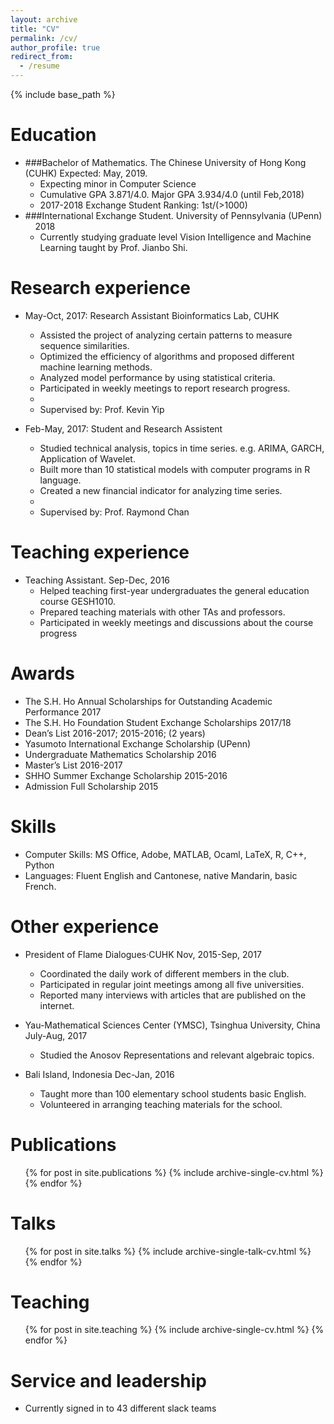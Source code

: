 ```yaml
---
layout: archive
title: "CV"
permalink: /cv/
author_profile: true
redirect_from:
  - /resume
---
```


{% include base_path %}

Education
======
* ###Bachelor of Mathematics.  The Chinese University of Hong Kong (CUHK) Expected: May, 2019.
  * Expecting minor in Computer Science
  * Cumulative GPA 3.871/4.0. Major GPA 3.934/4.0 (until Feb,2018)
  * 2017-2018 Exchange Student Ranking:  1st/(>1000)
* ###International Exchange Student. University of Pennsylvania (UPenn)                  2018
  * Currently studying graduate level Vision Intelligence and Machine Learning taught by Prof. Jianbo Shi. 
  

Research experience
======
* May-Oct, 2017: Research Assistant    Bioinformatics Lab, CUHK
  * Assisted the project of analyzing certain patterns to measure sequence similarities.
  * Optimized the efficiency of algorithms and proposed different machine learning methods.
  * Analyzed model performance by using statistical criteria.
  * Participated in weekly meetings to report research progress.
  * 
  * Supervised by: Prof. Kevin Yip

* Feb-May, 2017: Student and Research Assistent
  * Studied technical analysis, topics in time series. e.g. ARIMA, GARCH, Application of Wavelet. 
  * Built more than 10 statistical models with computer programs in R language.
  * Created a new financial indicator for analyzing time series.
  * 
  * Supervised by: Prof. Raymond Chan
  
Teaching experience
======
* Teaching Assistant. Sep-Dec, 2016
  * Helped teaching first-year undergraduates the general education course GESH1010.
  * Prepared teaching materials with other TAs and professors.
  * Participated in weekly meetings and discussions about the course progress  
  
Awards
======
* The S.H. Ho Annual Scholarships for Outstanding Academic Performance 2017
* The S.H. Ho Foundation Student Exchange Scholarships 2017/18
* Dean’s List 2016-2017; 2015-2016; (2 years)
* Yasumoto International Exchange Scholarship (UPenn)
* Undergraduate Mathematics Scholarship 2016
* Master’s List 2016-2017
* SHHO Summer Exchange Scholarship 2015-2016
* Admission Full Scholarship 2015

Skills
======
* Computer Skills: MS Office, Adobe, MATLAB, Ocaml, LaTeX, R, C++, Python
* Languages: Fluent English and Cantonese, native Mandarin, basic French.

Other experience
======

* President of Flame Dialogues·CUHK Nov, 2015-Sep, 2017
  * Coordinated the daily work of different members in the club.
  * Participated in regular joint meetings among all five universities.
  * Reported many interviews with articles that are published on the internet.

* Yau-Mathematical Sciences Center (YMSC), Tsinghua University, China July-Aug, 2017
  * Studied the Anosov Representations and relevant algebraic topics.

* Bali Island, Indonesia Dec-Jan, 2016
  * Taught more than 100 elementary school students basic English.
  * Volunteered in arranging teaching materials for the school.
  
Publications
======
  <ul>{% for post in site.publications %}
    {% include archive-single-cv.html %}
  {% endfor %}</ul>
  
Talks
======
  <ul>{% for post in site.talks %}
    {% include archive-single-talk-cv.html %}
  {% endfor %}</ul>
  
Teaching
======
  <ul>{% for post in site.teaching %}
    {% include archive-single-cv.html %}
  {% endfor %}</ul>
  
Service and leadership
======
* Currently signed in to 43 different slack teams
